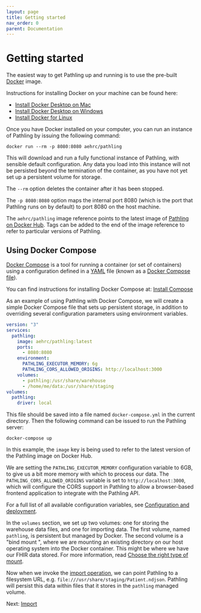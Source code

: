 ```yaml
---
layout: page
title: Getting started
nav_order: 0
parent: Documentation
---
```


# Getting started

The easiest way to get Pathling up and running is to use the pre-built
[Docker](https://www.docker.com/) image.

Instructions for installing Docker on your machine can be found here:

- [Install Docker Desktop on Mac](https://docs.docker.com/docker-for-mac/install/)
- [Install Docker Desktop on Windows](https://docs.docker.com/docker-for-windows/install/)
- [Install Docker for Linux](https://docs.docker.com/install/linux/ubuntu/)

Once you have Docker installed on your computer, you can run an instance of
Pathling by issuing the following command:

```
docker run --rm -p 8080:8080 aehrc/pathling
```

This will download and run a fully functional instance of Pathling, with
sensible default configuration. Any data you load into this instance will not be
persisted beyond the termination of the container, as you have not yet set up a
persistent volume for storage.

The `--rm` option deletes the container after it has been stopped.

The `-p 8080:8080` option maps the internal port 8080 (which is the port that
Pathling runs on by default) to port 8080 on the host machine.

The `aehrc/pathling` image reference points to the latest image of
[Pathling on Docker Hub](https://hub.docker.com/r/aehrc/pathling). Tags can be
added to the end of the image reference to refer to particular versions of
Pathling.

## Using Docker Compose

[Docker Compose](https://docs.docker.com/compose/) is a tool for running a
container (or set of containers) using a configuration defined in a
[YAML](https://yaml.org/) file (known as a
[Docker Compose file](https://docs.docker.com/compose/compose-file/)).

You can find instructions for installing Docker Compose at:
[Install Compose](https://docs.docker.com/compose/install/)

As an example of using Pathling with Docker Compose, we will create a simple
Docker Compose file that sets up persistent storage, in addition to overriding
several configuration parameters using environment variables.

```yaml
version: "3"
services:
  pathling:
    image: aehrc/pathling:latest
    ports:
      - 8080:8080
    environment:
      PATHLING_EXECUTOR_MEMORY: 6g
      PATHLING_CORS_ALLOWED_ORIGINS: http://localhost:3000
    volumes:
      - pathling:/usr/share/warehouse
      - /home/me/data:/usr/share/staging
volumes:
  pathling:
    driver: local
```

This file should be saved into a file named `docker-compose.yml` in the current
directory. Then the following command can be issued to run the Pathling server:

```
docker-compose up
```

In this example, the `image` key is being used to refer to the latest version of
the Pathling image on Docker Hub.

We are setting the `PATHLING_EXECUTOR_MEMORY` configuration variable to 6GB, to
give us a bit more memory with which to process our data. The
`PATHLING_CORS_ALLOWED_ORIGINS` variable is set to `http://localhost:3000`,
which will configure the CORS support in Pathling to allow a browser-based
frontend application to integrate with the Pathling API.

For a full list of all available configuration variables, see
[Configuration and deployment](./deployment.html).

In the `volumes` section, we set up two volumes: one for storing the warehouse
data files, and one for importing data. The first volume, named `pathling`, is
persistent but managed by Docker. The second volume is a "bind mount ", where we
are mounting an existing directory on our host operating system into the Docker
container. This might be where we have our FHIR data stored. For more
information, read
[Choose the right type of mount](https://docs.docker.com/storage/#choose-the-right-type-of-mount).

Now when we invoke the [import operation](./import.html), we can point Pathling
to a filesystem URL, e.g. `file:///usr/share/staging/Patient.ndjson`. Pathling
will persist this data within files that it stores in the `pathling` managed
volume.

Next: [Import](./import.html)
